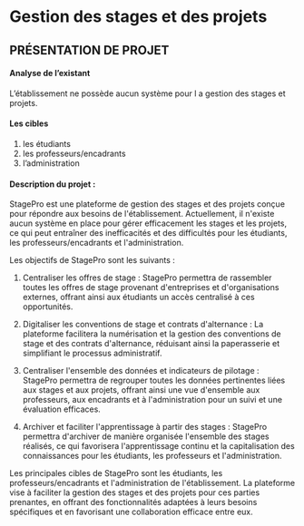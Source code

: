 # Gestion des stages et des projets

## PRÉSENTATION DE PROJET

#### Analyse de l’existant

L’établissement ne possède aucun système pour l a gestion des stages et projets.

#### Les cibles

1. les étudiants
2. les professeurs/encadrants
3. l’administration

#### Description du projet :

StagePro est une plateforme de gestion des stages et des projets conçue pour répondre aux besoins de l'établissement. Actuellement, il n'existe aucun système en place pour gérer efficacement les stages et les projets, ce qui peut entraîner des inefficacités et des difficultés pour les étudiants, les professeurs/encadrants et l'administration.

Les objectifs de StagePro sont les suivants :

1. Centraliser les offres de stage : StagePro permettra de rassembler toutes les offres de stage provenant d'entreprises et d'organisations externes, offrant ainsi aux étudiants un accès centralisé à ces opportunités.

2. Digitaliser les conventions de stage et contrats d'alternance : La plateforme facilitera la numérisation et la gestion des conventions de stage et des contrats d'alternance, réduisant ainsi la paperasserie et simplifiant le processus administratif.

3. Centraliser l'ensemble des données et indicateurs de pilotage : StagePro permettra de regrouper toutes les données pertinentes liées aux stages et aux projets, offrant ainsi une vue d'ensemble aux professeurs, aux encadrants et à l'administration pour un suivi et une évaluation efficaces.

4. Archiver et faciliter l'apprentissage à partir des stages : StagePro permettra d'archiver de manière organisée l'ensemble des stages réalisés, ce qui favorisera l'apprentissage continu et la capitalisation des connaissances pour les étudiants, les professeurs et l'administration.

Les principales cibles de StagePro sont les étudiants, les professeurs/encadrants et l'administration de l'établissement. La plateforme vise à faciliter la gestion des stages et des projets pour ces parties prenantes, en offrant des fonctionnalités adaptées à leurs besoins spécifiques et en favorisant une collaboration efficace entre eux.
